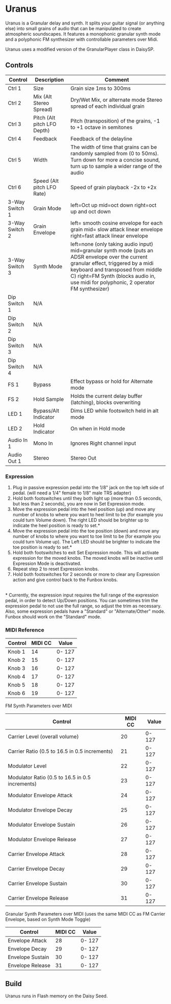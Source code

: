 # Uranus

Uranus is a Granular delay and synth. It splits your guitar signal (or anything else) into 
small grains of audio that can be manipulated to create atmospheric soundscapes. It features a monophonic
granular synth mode and a polyphonic FM synthesizer with controllable parameters over Midi.

Uranus uses a modified version of the GranularPlayer class in DaisySP.

## Controls

| Control | Description | Comment |
| --- | --- | --- |
| Ctrl 1 | Size | Grain size 1ms to 300ms |
| Ctrl 2 | Mix (Alt Stereo Spread) | Dry/Wet Mix, or alternate mode Stereo spread of each individual grain |
| Ctrl 3 | Pitch (Alt pitch LFO Depth) | Pitch (transposition) of the grains, -1 to +1 octave in semitones |
| Ctrl 4 | Feedback | Feedback of the delayline |
| Ctrl 5 | Width | The width of time that grains can be randomly sampled from (0 to 50ms). Turn down for more a concise sound, turn up to sample a wider range of the audio  |
| Ctrl 6 | Speed (Alt pitch LFO Rate) | Speed of grain playback -2x to +2x |
| 3-Way Switch 1 | Grain Mode | left=Oct up mid=oct down right=oct up and oct down |
| 3-Way Switch 2 | Grain Envelope | left= smooth cosine envelope for each grain  mid= slow attack linear envelope  right=fast attack linear envelope |
| 3-Way Switch 3 | Synth Mode | left=none (only taking audio input)  mid=granular synth mode (puts an ADSR envelope over the current granular effect, triggered by a midi keyboard and transposed from middle C) right=FM Synth (blocks audio in, use midi for polyphonic, 2 operator FM synthesizer) |
| Dip Switch 1 | N/A |  |
| Dip Switch 2 | N/A |  |
| Dip Switch 3 | N/A |  |
| Dip Switch 4 | N/A |  |
| FS 1 | Bypass | Effect bypass or hold for Alternate mode |
| FS 2 | Hold Sample | Holds the current delay buffer (latching), blocks overwriting |
| LED 1 | Bypass/Alt Indicator | Dims LED while footswitch held in alt mode |
| LED 2 | Hold Indicator | On when in Hold mode|
| Audio In 1 | Mono In | Ignores Right channel input  |
| Audio Out 1 | Stereo | Stereo Out |

### Expression
1. Plug in passive expression pedal into the 1/8" jack on the top left side of pedal. (will need a 1/4" female to 1/8" male TRS adapter)<br>
2. Hold both footswitches until they both light up (more than 0.5 seconds, but less than 2 seconds), you are now in Set Expression mode.<br>
3. Move the expression pedal into the heel position (up) and move any number of knobs to where you want to heel limit to be (for example you could turn Volume down). The right LED should be brighter up to indicate the heel position is ready to set.*<br>
3. Move the expression pedal into the toe position (down) and move any number of knobs to where you want to toe limit to be (for example you could turn Volume up). The Left LED should be brighter to indicate the toe position is ready to set.*<br>
4. Hold both footswitches to exit Set Expression mode. This will activate expression for the moved knobs. The moved knobs will be inactive until Expression Mode is deactivated.<br>
5. Repeat step 2 to reset Expression knobs.<br>
6. Hold both footswitches for 2 seconds or more to clear any Expression action and give control back to the Funbox knobs.<br>
<br>
* Currently, the expression input requires the full range of the expression pedal, in order to detect Up/Down positions. You can sometimes trim the expression pedal to not use the full range, so adjust the trim as necessary.<br>
  Also, some expression pedals have a "Standard" or "Alternate/Other" mode. Funbox should work on the "Standard" mode.<br>


### MIDI Reference

| Control | MIDI CC | Value |
| --- | --- | --- |
| Knob 1 | 14 | 0- 127 |
| Knob 2 | 15 | 0- 127 |
| Knob 3 | 16 | 0- 127 |
| Knob 4 | 17 | 0- 127 |
| Knob 5 | 18 | 0- 127 |
| Knob 6 | 19 | 0- 127 |


FM Synth Parameters over MIDI

| Control | MIDI CC | Value |
| --- | --- | --- |
| Carrier Level (overall volume) | 20 | 0- 127 |
| Carrier Ratio (0.5 to 16.5 in 0.5 increments) | 21 | 0- 127 |
| Modulator Level | 22 | 0- 127 |
| Modulator Ratio (0.5 to 16.5 in 0.5 increments) | 23 | 0- 127 |
| Modulator Envelope Attack | 24 | 0- 127 |
| Modulator Envelope Decay  | 25 | 0- 127 |
| Modulator Envelope Sustain| 26 | 0- 127 |
| Modulator Envelope Release| 27 | 0- 127 |
| Carrier Envelope Attack  | 28 | 0- 127 |
| Carrier Envelope Decay   | 29 | 0- 127 |
| Carrier Envelope Sustain | 30 | 0- 127 |
| Carrier Envelope Release | 31 | 0- 127 |


Granular Synth Parameters over MIDI (uses the same MIDI CC as FM Carrier Envelope, based on Synth Mode Toggle)

| Control | MIDI CC | Value |
| --- | --- | --- |
| Envelope Attack  | 28 | 0- 127 |
| Envelope Decay   | 29 | 0- 127 |
| Envelope Sustain | 30 | 0- 127 |
| Envelope Release | 31 | 0- 127 |

## Build

Uranus runs in Flash memory on the Daisy Seed.

